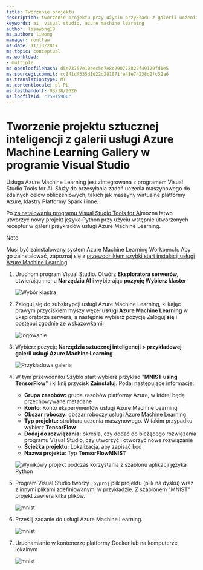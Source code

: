 ```yaml
---
title: Tworzenie projektu
description: tworzenie projektu przy użyciu przykładu z galerii uczenia maszynowego platformy Azure
keywords: ai, visual studio, azure machine learning
author: lisawong19
ms.author: liwong
manager: routlaw
ms.date: 11/13/2017
ms.topic: conceptual
ms.workload:
- multiple
ms.openlocfilehash: d5e73757e10eec5e7e8c290772822f49129fd1e5
ms.sourcegitcommit: cc841df335d1d22d281871fe41e74238d2fc52a6
ms.translationtype: MT
ms.contentlocale: pl-PL
ms.lasthandoff: 03/18/2020
ms.locfileid: "75915900"
---
```

# <a name="create-an-ai-project-from-the-azure-machine-learning-gallery-in-visual-studio"></a>Tworzenie projektu sztucznej inteligencji z galerii usługi Azure Machine Learning Gallery w programie Visual Studio

Usługa Azure Machine Learning jest zintegrowana z programem Visual Studio Tools for AI. Służy do przesyłania zadań uczenia maszynowego do zdalnych celów obliczeniowych, takich jak maszyny wirtualne platformy Azure, klastry Platformy Spark i inne. 

Po [zainstalowaniu programu Visual Studio Tools for AI](installation.md)można łatwo utworzyć nowy projekt języka Python przy użyciu wstępnie utworzonych receptur w galerii przykładów usługi Azure Machine Learning.

> [!NOTE]
> Musi być zainstalowany system Azure Machine Learning Workbench. Aby go zainstalować, zapoznaj się z [przewodnikiem szybki start instalacji usługi Azure Machine Learning](/azure/machine-learning/preview/quickstart-installation)

1. Uruchom program Visual Studio. Otwórz **Eksploratora serwerów,** otwierając menu **Narzędzia AI** i wybierając **pozycję Wybierz klaster**

    ![Wybór klastra](media/create-project-gallery/select-cluster.png)

2. Zaloguj się do subskrypcji usługi Azure Machine Learning, klikając prawym przyciskiem myszy węzeł **usługi Azure Machine Learning** w Eksploratorze serwera, a następnie wybierz pozycję Zaloguj **się** i postępuj zgodnie ze wskazówkami.

    ![logowanie](media/create-project-gallery/azureml-login.png)

3. Wybierz pozycję **Narzędzia sztucznej inteligencji > przykładowej galerii usługi Azure Machine Learning**.

    ![Przykładowa galeria](media/create-project-gallery/gallery.png)

4. W tym przewodniku Szybki start wybierz przykład "**MNIST using TensorFlow**" i kliknij przycisk **Zainstaluj**. Podaj następujące informacje:

   - **Grupa zasobów:** grupa zasobów platformy Azure, w której będą przechowywane metadane
   - **Konto**: Konto eksperymentów usługi Azure Machine Learning
   - **Obszar roboczy:** obszar roboczy usługi Azure Machine Learning
   - **Typ projektu:** struktura uczenia maszynowego. W takim przypadku wybierz **TensorFlow**
   - **Dodaj do rozwiązania:** określa, czy dodać do bieżącego rozwiązania programu Visual Studio, czy utworzyć i otworzyć nowe rozwiązanie
   - **Ścieżka projektu:** Lokalizacja, aby zapisać kod
   - **Nazwa projektu**: Typ **TensorFlowMNIST**

   ![Wynikowy projekt podczas korzystania z szablonu aplikacji języka Python](media/create-project-gallery/new-AzureSampleProject.png)

5. Program Visual Studio tworzy `.pyproj` plik projektu (plik na dysku) wraz z innymi plikami zdefiniowanymi w przykładzie. Z szablonem "MNIST" projekt zawiera kilka plików.

    ![mnist](media/create-project-gallery/azml-mnist.png)

6. Prześlij zadanie do usługi Azure Machine Learning.

    ![mnist](media/create-project-gallery/submit-azml.png)

7. Uruchamianie w kontenerze platformy Docker lub na komputerze lokalnym

    ![mnist](media/create-project-gallery/azml-local.png)
